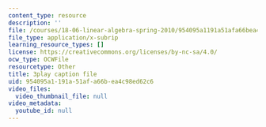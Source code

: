 ```yaml
---
content_type: resource
description: ''
file: /courses/18-06-linear-algebra-spring-2010/954095a1191a51afa66bea4c98ed62c6_nHlE7EgJFds.vtt
file_type: application/x-subrip
learning_resource_types: []
license: https://creativecommons.org/licenses/by-nc-sa/4.0/
ocw_type: OCWFile
resourcetype: Other
title: 3play caption file
uid: 954095a1-191a-51af-a66b-ea4c98ed62c6
video_files:
  video_thumbnail_file: null
video_metadata:
  youtube_id: null
---
```

